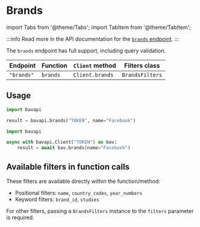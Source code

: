 # Brands

import Tabs from '@theme/Tabs';
import TabItem from '@theme/TabItem';

:::info
Read more in the API documentation for the [`brands` endpoint](/core-resources/brands.md).
:::

The `brands` endpoint has full support, including query validation.

| Endpoint   | Function | `Client` method | Filters class   |
| ---------- | -------- | --------------- | --------------- |
| `"brands"` | `brands` | `Client.brands` | `BrandsFilters` |

## Usage

<Tabs>
  <TabItem value="sync" label="Sync" default>

```py title="Using top-level functions"
import bavapi

result = bavapi.brands("TOKEN", name="Facebook")
```

  </TabItem>
  <TabItem value="async" label="Async">

```py title="Using Client asynchronously"
import bavapi

async with bavapi.Client("TOKEN") as bav:
    result = await bav.brands(name="Facebook")
```

  </TabItem>
</Tabs>

## Available filters in function calls

These filters are available directly within the function/method:

- Positional filters: `name`, `country_codes`, `year_numbers`
- Keyword filters: `brand_id`, `studies`

For other filters, passing a `BrandsFilters` instance to the `filters` parameter is required.
